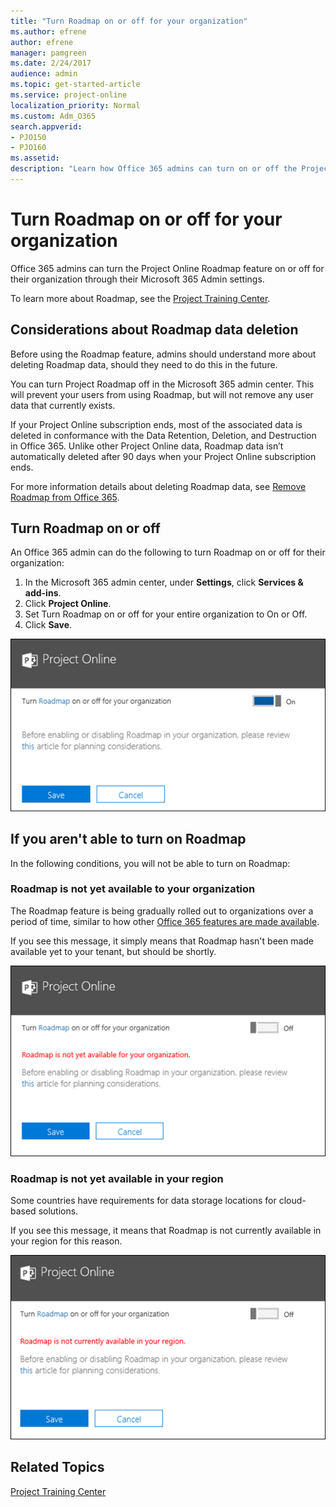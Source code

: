 ```yaml
---
title: "Turn Roadmap on or off for your organization"
ms.author: efrene
author: efrene
manager: pamgreen
ms.date: 2/24/2017
audience: admin
ms.topic: get-started-article
ms.service: project-online
localization_priority: Normal
ms.custom: Adm_O365
search.appverid:
- PJO150
- PJO160
ms.assetid: 
description: "Learn how Office 365 admins can turn on or off the Project Online Roadmap feature for their organizations."
---
```


# Turn Roadmap on or off for your organization

Office 365 admins can turn the Project Online Roadmap feature on or off for their organization through their Microsoft 365 Admin settings.

To learn more about Roadmap, see the [Project Training Center](https://support.office.com/en-us/article/project-training-63f1db89-1ee0-4113-bedc-03fc5ec6223a).

## Considerations about Roadmap data deletion

Before using the Roadmap feature, admins should understand more about deleting Roadmap data, should they need to do this in the future.
  
You can turn Project Roadmap off in the Microsoft 365 admin center. This will prevent your users from using Roadmap, but will not remove any user data that currently exists. 

If your Project Online subscription ends, most of the associated data is deleted in conformance with the Data Retention, Deletion, and Destruction in Office 365. Unlike other Project Online data, Roadmap data isn’t automatically deleted after 90 days when your Project Online subscription ends.

For more information details about deleting Roadmap data, see 
[Remove Roadmap from Office 365](remove-roadmap-from-office-365.md).

## Turn Roadmap on or off

An Office 365 admin can do the following to turn Roadmap on or off for their organization:
 
 
1. In the Microsoft 365 admin center, under **Settings**, click **Services & add-ins**.
2. Click **Project Online**.
3. Set Turn Roadmap on or off for your entire organization to On or Off.
4. Click **Save**.

![Roadmap Setting](media/roadmapToggle.png)
    
## If you aren't able to turn on Roadmap

In the following conditions, you will not be able to turn on Roadmap:

### Roadmap is not yet available to your organization

The Roadmap feature is being gradually rolled out to organizations over a period of time, similar to how other [Office 365 features are made available](https://support.office.com/article/when-do-i-get-the-newest-features-in-for-office-365-da36192c-58b9-4bc9-8d51-bb6eed468516).

If you see this message, it simply means that Roadmap hasn't been made available yet to your tenant, but should be shortly.

![Roadmap not available](media/roadmapNA.png)
  
 
### Roadmap is not yet available in your region

Some countries have requirements for data storage locations for cloud-based solutions.

If you see this message, it means that Roadmap is not currently available in your region for this reason.

![Roadmap not available](media/roadmapRegion.png)

  
## Related Topics
<a name="step5"> </a>

[Project Training Center](https://support.office.com/en-us/article/project-training-63f1db89-1ee0-4113-bedc-03fc5ec6223a)
  

